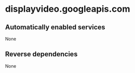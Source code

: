 # displayvideo.googleapis.com

## Automatically enabled services

None

## Reverse dependencies

None
